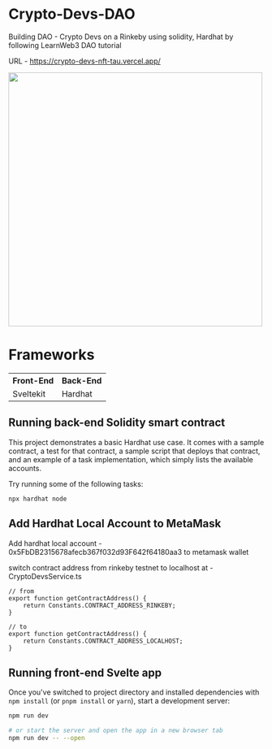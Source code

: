 # Crypto-Devs-DAO
Building DAO - Crypto Devs on a Rinkeby using solidity, Hardhat by following LearnWeb3 DAO tutorial

URL - https://crypto-devs-nft-tau.vercel.app/

<img src="/assets/CryptoDevs-NFT.PNG" width=500 />

# Frameworks
<table>
  <tr>
    <th>Front-End</th>
    <th>Back-End</th>
  </tr>
  <tr>
    <td>Sveltekit</td>
    <td>Hardhat</td>
  </tr> 
</table>

## Running back-end Solidity smart contract

This project demonstrates a basic Hardhat use case. It comes with a sample contract, a test for that contract, a sample script that deploys that contract, and an example of a task implementation, which simply lists the available accounts.

Try running some of the following tasks:

```shell
npx hardhat node
```

## Add Hardhat Local Account to MetaMask
Add hardhat local account - 0x5FbDB2315678afecb367f032d93F642f64180aa3 to metamask wallet

switch contract address from rinkeby testnet to localhost at - CryptoDevsService.ts

```
// from
export function getContractAddress() {    
    return Constants.CONTRACT_ADDRESS_RINKEBY;
}

// to
export function getContractAddress() {    
    return Constants.CONTRACT_ADDRESS_LOCALHOST;
}
```

## Running front-end Svelte app

Once you've switched to project directory and installed dependencies with `npm install` (or `pnpm install` or `yarn`), start a development server:

```bash
npm run dev

# or start the server and open the app in a new browser tab
npm run dev -- --open
```
